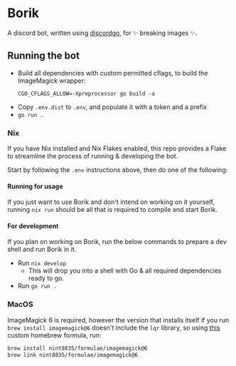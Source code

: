 # Borik

A discord bot, written using [discordgo](https://github.com/bwmarrin/discordgo), for ✨ breaking images ✨.

## Running the bot

- Build all dependencies with custom permitted cflags, to build the ImageMagick wrapper:
  ```shell
  CGO_CFLAGS_ALLOW=-Xpreprocessor go build -a
  ```
- Copy `.env.dist` to `.env`, and populate it with a token and a prefix
- `go run .`

### Nix

If you have Nix installed and Nix Flakes enabled, this repo provides a Flake to streamline the process of running & developing the bot.

Start by following the `.env` instructions above, then do one of the following:

#### Running for usage

If you just want to use Borik and don't intend on working on it yourself, running `nix run` should be all that is required to compile and start Borik.

#### For development

If you plan on working on Borik, run the below commands to prepare a dev shell and run Borik in it.

- Run `nix develop`
  - This will drop you into a shell with Go & all required dependencies ready to go.
- Run `go run .`


### MacOS

ImageMagick 6 is required, however the version that installs itself if you run `brew install imagemagick@6` doesn't include the `lqr` library, so using [this](https://github.com/nint8835/homebrew-formulae/blob/main/Formula/imagemagick%406.rb) custom homebrew formula, run:

```sh
brew install nint8835/formulae/imagemagick@6
brew link nint8835/formulae/imagemagick@6
```
